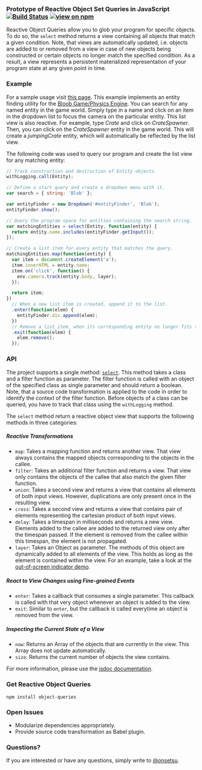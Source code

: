 ### Prototype of Reactive Object Set Queries in JavaScript [![Build Status](https://travis-ci.org/onsetsu/active-collection-prototype.svg?branch=master)](https://travis-ci.org/onsetsu/active-collection-prototype) [![view on npm](http://img.shields.io/npm/v/object-queries.svg)](https://www.npmjs.org/package/object-queries)
Reactive Object Queries allow you to glob your program for specific objects. To do so, the `select` method returns a view containing all objects that match a given condition.
Note, that views are automatically updated, i.e. objects are added to or removed from a view in case of new objects being constructed or certain objects no longer match the specified condition.
As a result, a view represents a persistent materialized representation of your program state at any given point in time.

### Example
For a sample usage visit [this page](http://onsetsu.github.io/active-collection-prototype/bloob.html). This example implements an entity finding utility for the [Bloob Game/Physics Engine](https://github.com/onsetsu/bloob). You can search for any named entity in the game world. Simply type in a name and click on an item in the dropdown list to focus the camera on the particular entity. This list view is also reactive. For example, type *Crate* and click on *CrateSpawner*. Then, you can click on the *CrateSpawner* entity in the game world. This will create a *jumpingCrate* entity, which will automatically be reflected by the list view.

The following code was used to query our program and create the list view for any matching entity:

```javascript
// Track construction and destruction of Entity objects.
withLogging.call(Entity);

// Define a start query and create a dropdown menu with it.
var search = { string: 'Blob' };

var entityFinder = new Dropdown('#entityFinder', 'Blob');
entityFinder.show();

// Query the program space for entities containing the search string.
var matchingEntities = select(Entity, function(entity) {
  return entity.name.includes(entityFinder.getInput());
});

// Create a list item for every entity that matches the query.
matchingEntities.map(function(entity) {
  var item = document.createElement('a');
  item.innerHTML = entity.name;
  item.on('click', function() {
    env.camera.track(entity.body, layer);
  });

  return item;
})
  // When a new list item is created, append it to the list.
  .enter(function(elem) {
    entityFinder.div.append(elem);
  })
  // Remove a list item, when its corresponding entity no longer fits the condition.
  .exit(function(elem) {
    elem.remove();
  });
```

### API
The project supports a single method: [`select`](https://onsetsu.github.io/active-collection-prototype/docs/global.html#select). This method takes a class and a filter function as parameter. The filter function is called with an object of the specified class as single parameter and should return a boolean. Note, that a source code transformation is applied to the code in order to identify the context of the filter function. Before objects of a class can be queried, you have to track that class using the `withLogging` method.

The `select` method return a reactive object view that supports the following methods in three categories:

##### Reactive Transformations
* `map`: Takes a mapping function and returns another view. That view always contains the mapped objects corresponding to the objects in the callee.
* `filter`: Takes an additional filter function and returns a view. That view only contains the objects of the callee that also match the given filter function.
* `union`: Takes a second view and returns a view that contains all elements of both input views. However, duplications are only present once in the resulting view.
* `cross`: Takes a second view and returns a view that contains pair of elements representing the cartesian product of both input views.
* `delay`: Takes a timespan in milliseconds and returns a new view. Elements added to the callee are added to the returned view only after the timespan passed. If the element is removed from the callee within this timespan, the element is not propagated.
* `layer`: Takes an Object as parameter. The methods of this object are dynamically added to all elements of the view. This holds as long as the element is contained within the view. For an example, take a look at the [out-of-screen indicator demo](https://onsetsu.github.io/active-collection-prototype/outofscreenrendering.html).

##### React to View Changes using Fine-grained Events
* `enter`: Takes a callback that consumes a single parameter. This callback is called with that very object whenever an object is added to the view.
* `exit`: Similar to `enter`, but the callback is called everytime an object is removed from the view.

##### Inspecting the Current State of a View
* `now`: Returns an Array of the objects that are currently in the view. This Array does not update automatically.
* `size`: Returns the current number of objects the view contains.

For more information, please use the [jsdoc documentation](https://onsetsu.github.io/active-collection-prototype/docs/index.html).

### Get Reactive Object Queries

```
npm install object-queries
```

### Open Issues
* Modularize dependencies appropriately.
* Provide source code transformation as Babel plugin.

### Questions?
If you are interested or have any questions, simply write to [@onsetsu](https://github.com/onsetsu).
